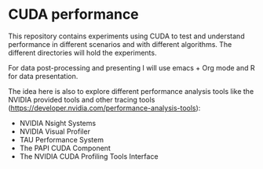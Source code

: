 # CUDA performance
This repository contains experiments using CUDA to test and understand performance in different scenarios and with different algorithms.
The different directories will hold the experiments.

For data post-processing and presenting I will use emacs + Org mode and R for data presentation.

The idea here is also to explore different performance analysis tools like the NVIDIA provided tools and other tracing tools (https://developer.nvidia.com/performance-analysis-tools):
- NVIDIA Nsight Systems
- NVIDIA Visual Profiler
- TAU Performance System
- The PAPI CUDA Component
- The NVIDIA CUDA Profiling Tools Interface
